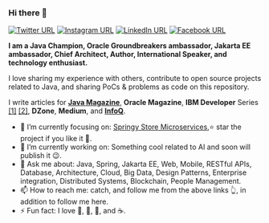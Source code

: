 ### Hi there 👋
[![Twitter URL](https://img.shields.io/static/v1?color=red&label=Twitter%20&logo=twitter&logoColor=white&style=for-the-badge&message=Follow)](https://twitter.com/_tamanm)
[![Instagram URL](https://img.shields.io/static/v1?color=red&label=Instagram&logo=Instagram&logoColor=white&style=for-the-badge&message=follow)](https://www.instagram.com/m.m.taman)
[![LinkedIn URL](https://img.shields.io/static/v1?color=red&label=linkedin&logo=linkedin&logoColor=white&style=for-the-badge&message=Connect)](https://www.linkedin.com/in/mohamedtaman)
[![Facebook URL](https://img.shields.io/static/v1?color=red&label=Facebook&logo=Facebook&logoColor=white&style=for-the-badge&message=Connect)](https://www.facebook.com/mohamed.m.taman.7)

**I am a Java Champion, Oracle Groundbreakers ambassador, Jakarta EE ambassador, Chief Architect, Author, International Speaker, and technology enthusiast.**

I love sharing my experience with others, contribute to open source projects related to Java, and sharing PoCs & problems as code on this repository.

I write articles for [**Java Magazine**](https://blogs.oracle.com/javamagazine/mohamed-taman), **Oracle Magazine**, **IBM Developer** Series [[1]](https://developer.ibm.com/technologies/java/series/java-theory-and-practice/) [[2]](https://developer.ibm.com/components/java-platform/series/java-modularity/), **DZone**, **Medium**, and [**InfoQ**](https://www.infoq.com/profile/Mohamed-Taman/#articles).

<!-- 🤔  I’m currently open for: A new job opportunity, [LINK TO MY RESUME](https://drive.google.com/file/d/1fvV8oI7sRQOdcccy3OgXfesuMtUwHd07/view?usp=sharing). -->
- 🎯 I’m currently focusing on: [Springy Store Microservices](https://github.com/mohamed-taman/Springy-Store-Microservices),⭐️ star the project if you like it 🤩.
- 🔭 I’m currently working on: Something cool related to AI and soon will publish it 😉.
- 💬 Ask me about: Java, Spring, Jakarta EE, Web, Mobile, RESTful APIs, Database, Architecture, Cloud, Big Data, Design Patterns, Enterprise integration, Distributed Systems, Blockchain, People Management.
- 📫 How to reach me: catch, and follow me from the above links 👆, in addition to follow me here.
- ⚡ Fun fact: I love 🐍, 🐜, 🐝, and ☕️.

<!--
**mohamed-taman/mohamed-taman** is a ✨ _special_ ✨ repository because its `README.md` (this file) appears on your GitHub profile.

Here are some ideas to get you started:

- 🔭 I’m currently working on ...
- 🌱 I’m currently learning ...
- 👯 I’m looking to collaborate on ...
- 🤔 I’m looking for help with ...
- 💬 Ask me about ...
- 📫 How to reach me: ...
- 😄 Pronouns: ...
- ⚡ Fun fact: ...
-->
